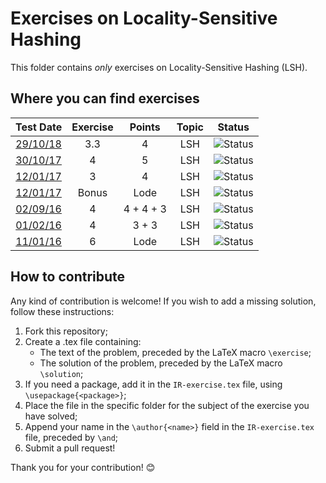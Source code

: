 # Exercises on Locality-Sensitive Hashing #

This folder contains *only* exercises on Locality-Sensitive Hashing (LSH).

## Where you can find exercises ##

| Test Date                                                                                                  | Exercise | Points    | Topic              | Status                                                                             |
|:----------------------------------------------------------------------------------------------------------:|:--------:|:---------:|:------------------:|:----------------------------------------------------------------------------------:|
| [29/10/18](http://didawiki.di.unipi.it/lib/exe/fetch.php/magistraleinformatica/ir/ir18/ir181029.docx)      |    3.3   |     4     | LSH                | ![Status](https://img.shields.io/badge/Status-Unsolved-red.svg)                    |
| [30/10/17](http://didawiki.di.unipi.it/lib/exe/fetch.php/magistraleinformatica/ir/ir17/ir171030.docx)      |     4    |     5     | LSH                | ![Status](https://img.shields.io/badge/Status-Solved-green.svg)                    |
| [12/01/17](http://didawiki.di.unipi.it/lib/exe/fetch.php/magistraleinformatica/ir/ir16/ir170112.docx)      |     3    |     4     | LSH                | ![Status](https://img.shields.io/badge/Status-Unsolved-red.svg)                    |
| [12/01/17](http://didawiki.di.unipi.it/lib/exe/fetch.php/magistraleinformatica/ir/ir16/ir170112.docx)      |   Bonus  |    Lode   | LSH                | ![Status](https://img.shields.io/badge/Status-Unsolved-red.svg)                    |
| [02/09/16](http://didawiki.di.unipi.it/lib/exe/fetch.php/magistraleinformatica/ir/ir15/ir160902.docx)      |     4    | 4 + 4 + 3 | LSH                | ![Status](https://img.shields.io/badge/Status-To%20be%20reviewed-yellow.svg)       |
| [01/02/16](http://didawiki.di.unipi.it/lib/exe/fetch.php/magistraleinformatica/ir/ir15/ir160201.docx)      |     4    |   3 + 3   | LSH                | ![Status](https://img.shields.io/badge/Status-Unsolved-red.svg)                    |
| [11/01/16](http://didawiki.di.unipi.it/lib/exe/fetch.php/magistraleinformatica/ir/ir15/ir160111.docx)      |     6    |    Lode   | LSH                | ![Status](https://img.shields.io/badge/Status-Unsolved-red.svg)                    |

## How to contribute ##

Any kind of contribution is welcome! If you wish to add a missing solution,
follow these instructions:

  1. Fork this repository;
  2. Create a .tex file containing:
      - The text of the problem, preceded by the LaTeX macro `\exercise`;
      - The solution of the problem, preceded by the LaTeX macro `\solution`;
  3. If you need a package, add it in the `IR-exercise.tex` file, using
  `\usepackage{<package>}`;
  4. Place the file in the specific folder for the subject of the exercise you
  have solved;
  5. Append your name in the `\author{<name>}` field in the `IR-exercise.tex`
  file, preceded by `\and`;
  6. Submit a pull request!

Thank you for your contribution! :blush:
